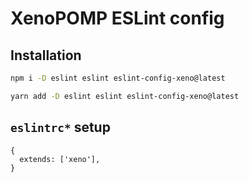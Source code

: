 # XenoPOMP ESLint config

## Installation

```bash
npm i -D eslint eslint eslint-config-xeno@latest
```

```bash
yarn add -D eslint eslint eslint-config-xeno@latest
```

## `eslintrc*` setup

```eslint
{
  extends: ['xeno'],
}
```

